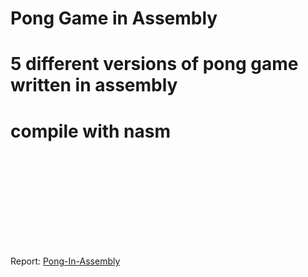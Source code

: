 # Pong Game in Assembly

# 5 different versions of pong game written in assembly

# compile with nasm 


<object data="https://github.com/rajshekhar7/Pong-Game-in-Assembly/blob/master/Computer%20Architecture%20Project%20Report.pdf" type="application/pdf" width="700px" height="700px">
    <embed src="https://github.com/rajshekhar7/Pong-Game-in-Assembly/blob/master/Computer%20Architecture%20Project%20Report.pdf">
        <p>Report: <a href="https://github.com/rajshekhar7/Pong-Game-in-Assembly/blob/master/Computer%20Architecture%20Project%20Report.pdf">Pong-In-Assembly</a></p>
    </embed>
</object>
